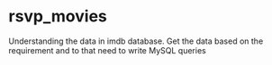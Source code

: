# rsvp_movies
Understanding the data in imdb database.  Get the data based on the requirement and to that need to write MySQL queries
